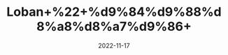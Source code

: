 ---
title: 'Loban+%22+%d9%84%d9%88%d8%a8%d8%a7%d9%86+'
date: '2022-11-17' 
metatag: '' 
inventory: '0' 
draft: false 
# meta description 
shortDescripton: 'Benzoin+Tree+Gum%22+Loban+is+considered+to+be+good+medicine+in+Ayurveda.+Talking+about+its+benefits%2c+it+is+beneficial+in+stopping+vomiting%2c+reducing+abdominal+pain%2c+arthritis%2c+calming+the+mind%2c+etc.'
description: 'Natural+Gums+%d9%82%d8%af%d8%b1%d8%aa%db%8c+%da%af%d9%88%d9%86%d8%af'
longdescription: ''
tags: ''
brand: ''
subCategory: ''
sellCount: '0'
featured: True
# product Price
price: '30.0'
# Product Short Description
shortDescription: 'Benzoin+Tree+Gum%22+Loban+is+considered+to+be+good+medicine+in+Ayurveda.+Talking+about+its+benefits%2c+it+is+beneficial+in+stopping+vomiting%2c+reducing+abdominal+pain%2c+arthritis%2c+calming+the+mind%2c+etc.'
productID: '2A8736DB-0B2D-ED11-9968-005056B3A416'
type: 'products'
category: 'Natural+Gums+%d9%82%d8%af%d8%b1%d8%aa%db%8c+%da%af%d9%88%d9%86%d8%af' 
thumnailproduct: 'https://eraconnect.blob.core.windows.net/product-images/aminsaddiquidawakhana/2A8736DB-0B2D-ED11-9968-005056B3A416.webp' 
images:
  - image: 'https://eraconnect.blob.core.windows.net/product-images/aminsaddiquidawakhana/2A8736DB-0B2D-ED11-9968-005056B3A416.webp'  
Variants:
---